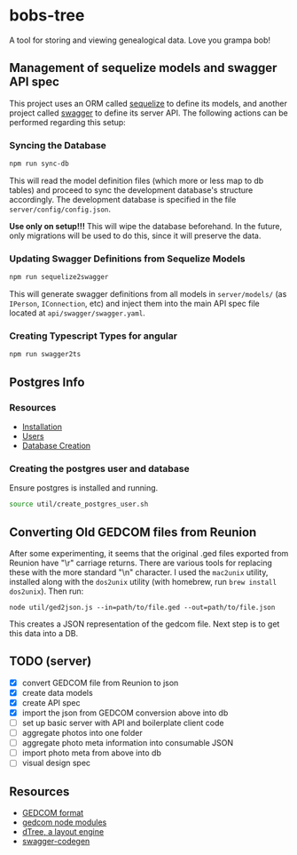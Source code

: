 # bobs-tree

A tool for storing and viewing genealogical data. Love you grampa bob!


## Management of sequelize models and swagger API spec

This project uses an ORM called [sequelize](http://docs.sequelizejs.com/en/v3/) to define its models,
and another project called [swagger](http://swagger.io/) to define its server API. The following actions can
be performed regarding this setup:


### Syncing the Database

```bash
npm run sync-db
```

This will read the model definition files (which more or less map to db tables) and proceed to
sync the development database's structure accordingly. The development database is specified
in the file `server/config/config.json`.

**Use only on setup!!!** This will wipe the database beforehand. In the future, only migrations
will be used to do this, since it will preserve the data.


### Updating Swagger Definitions from Sequelize Models

```bash
npm run sequelize2swagger
```

This will generate swagger definitions from all models in `server/models/` (as `IPerson`, `IConnection`, etc)
and inject them into the main API spec file located at `api/swagger/swagger.yaml`.


### Creating Typescript Types for angular

```bash
npm run swagger2ts
```


## Postgres Info

### Resources

- [Installation](https://wiki.postgresql.org/wiki/Detailed_installation_guides)
- [Users](https://www.postgresql.org/docs/8.0/static/user-manag.html)
- [Database Creation](https://www.postgresql.org/docs/9.0/static/sql-createdatabase.html)

### Creating the postgres user and database

Ensure postgres is installed and running.

```bash
source util/create_postgres_user.sh
```




## Converting Old GEDCOM files from Reunion

After some experimenting, it seems that the original .ged files exported from Reunion have "\r" carriage returns.
There are various tools for replacing these with the more standard "\n" character. I used the `mac2unix` utility,
installed along with the `dos2unix` utility (with homebrew, run `brew install dos2unix`). Then run:

```
node util/ged2json.js --in=path/to/file.ged --out=path/to/file.json
```

This creates a JSON representation of the gedcom file. Next step is to get this data into a DB.







## TODO (server)
- [X] convert GEDCOM file from Reunion to json
- [X] create data models
- [X] create API spec
- [X] import the json from GEDCOM conversion above into db
- [ ] set up basic server with API and boilerplate client code
- [ ] aggregate photos into one folder
- [ ] aggregate photo meta information into consumable JSON
- [ ] import photo meta from above into db
- [ ] visual design spec

## Resources

- [GEDCOM format](https://en.wikipedia.org/wiki/GEDCOM)
- [gedcom node modules](https://www.npmjs.com/search?q=gedcom)
- [dTree, a layout engine](https://github.com/ErikGartner/dTree)
- [swagger-codegen](https://github.com/swagger-api/swagger-codegen)